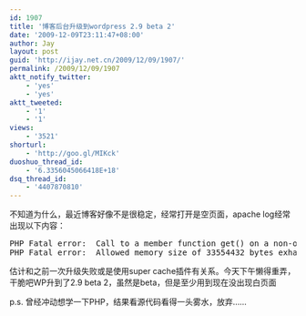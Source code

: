 ```yaml
---
id: 1907
title: '博客后台升级到wordpress 2.9 beta 2'
date: '2009-12-09T23:11:47+08:00'
author: Jay
layout: post
guid: 'http://ijay.net.cn/2009/12/09/1907/'
permalink: /2009/12/09/1907
aktt_notify_twitter:
    - 'yes'
    - 'yes'
aktt_tweeted:
    - '1'
    - '1'
views:
    - '3521'
shorturl:
    - 'http://goo.gl/MIKck'
duoshuo_thread_id:
    - '6.3356045066418E+18'
dsq_thread_id:
    - '4407870810'
---
```


不知道为什么，最近博客好像不是很稳定，经常打开是空页面，apache log经常出现以下内容：

<pre>
PHP Fatal error:  Call to a member function get() on a non-object in /hsphere/local/home/c275641/ijay.net.cn/wp-includes/cache.php on line 93
PHP Fatal error:  Allowed memory size of 33554432 bytes exhausted (tried to allocate 163667 bytes) in /hsphere/local/home/c275641/ijay.net.cn/wp-includes/functions.php on line 959
</pre>

估计和之前一次升级失败或是使用super cache插件有关系。今天下午懒得重弄，干脆吧WP升到了2.9 beta 2，虽然是beta，但是至少用到现在没出现白页面

p.s. 曾经冲动想学一下PHP，结果看源代码看得一头雾水，放弃……